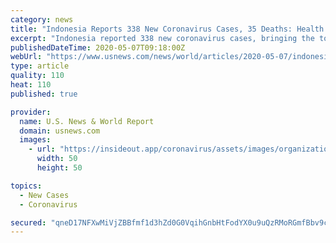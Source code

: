 ```yaml
---
category: news
title: "Indonesia Reports 338 New Coronavirus Cases, 35 Deaths: Health Ministry Official"
excerpt: "Indonesia reported 338 new coronavirus cases, bringing the total number to 12,776, health ministry official Achmad Yurianto told reporters on Thursday. Thirty-five more people who tested positive for the virus have died,"
publishedDateTime: 2020-05-07T09:18:00Z
webUrl: "https://www.usnews.com/news/world/articles/2020-05-07/indonesia-reports-338-new-coronavirus-cases-35-deaths-health-ministry-official"
type: article
quality: 110
heat: 110
published: true

provider:
  name: U.S. News & World Report
  domain: usnews.com
  images:
    - url: "https://insideout.app/coronavirus/assets/images/organizations/usnews.com-50x50.jpg"
      width: 50
      height: 50

topics:
  - New Cases
  - Coronavirus

secured: "qneD17NFXwMiVjZBBfmf1d3hZd0G0VqihGnbHtFodYX0u9uQzRMoRGmfBbv9cAdFq1qWsb9hP6q6C6IH7Bj2kBE3ijDaXvkyTwP5WJiAuTMa6gSEm9c76swZBhLGSJ/bflZQS9kNwy146+l2RalavMl/qwHOXWVM2kmUYuHEnTS6Ix6dPV7fAqi7PG1V6OOXE5PQIE5UDzhgj+gGUglAI9iiC+XoMv+rlVJrbVzqRYM2JacaInAgr2mw86fqBPQ6Qdqwbnr465jT5momaMB23Yr9KvB78FZNqk8yfisYk6Fd8Uup+et+Ws4NrKyiakuoO6Mkx/VyOzFYbZ6WGy95SyGkeZijuAm8P+BuHFp/ikguElyrr3GmUDUCKpRH1nFDx5WrFzYNQWV2zI6v3EC0s4gFxT3tJOtXq5Tgd+94FhrvbxK/z8FKmBBdBFUDem0W8S3TwMRg/x84ub2+AGzGYCDWmbF4SH/WxwTONxeHBaw=;TFjWPj4TuwatFj/9JnAN6w=="
---
```


